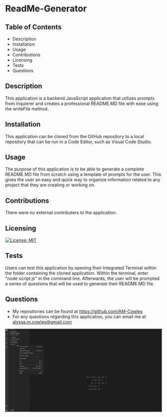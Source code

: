 # ReadMe-Generator
## Table of Contents
* Description
* Installation
* Usage
* Contributions
* Licensing
* Tests
* Questions
## Description
This application is a backend JavaScript application that utilizes prompts from inquierer and creates a professional README.MD file with ease using the writeFile method.
## Installation
This application can be cloned from the GitHub repository to a local repository that can be run in a Code Editor, such as Visual Code Studio.
## Usage
The purpose of this application is to be able to generate a complete README.MD file from scratch using a template of prompts for the user. This gives the user an easy and quick way to organize information related to any project that they are creating or working on.
## Contributions
There were no external contributers to the application.
## Licensing
[![License: MIT](https://img.shields.io/badge/License-MIT-blue.svg)](https://opensource.org/licenses/MIT)
## Tests
Users can test this application by opening their Integrated Terminal within the folder containing the cloned application. Within the terminal, enter "node script.js" in the command line. Afterwards, the user will be prompted a series of questions that will be used to generate their README.MD file.
## Questions
* My repositories can be found at https://github.com/AM-Cowles
* For any questions regarding this application, you can email me at alyssa.m.cowles@gmail.com

![Gif of ReadMe-Generator](./Assets/ReadMe-Generator.gif)
